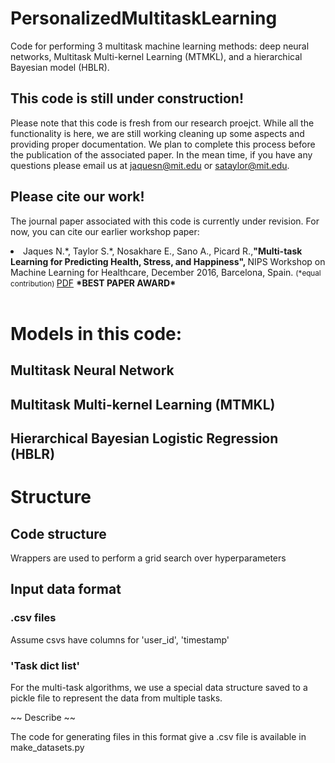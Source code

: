 # PersonalizedMultitaskLearning
Code for performing 3 multitask machine learning methods: deep neural networks, Multitask Multi-kernel Learning (MTMKL), and a hierarchical Bayesian model (HBLR). 

## This code is still under construction!
Please note that this code is fresh from our research proejct. While all the functionality is here, we are still working cleaning up some aspects and providing proper documentation. We plan to complete this process before the publication of the associated paper. In the mean time, if you have any questions please email us at jaquesn@mit.edu or sataylor@mit.edu. 

## Please cite our work!
The journal paper associated with this code is currently under revision. For now, you can cite our earlier workshop paper:

<li>Jaques N.*, Taylor S.*, Nosakhare E., Sano A., Picard R.,<strong>"Multi-task Learning for Predicting Health, Stress, and Happiness", </strong> NIPS Workshop on Machine Learning for Healthcare, December 2016, Barcelona, Spain. <small>(*equal contribution) </small> <a href="http://affect.media.mit.edu/pdfs/16.Jaques-Taylor-et-al-PredictingHealthStressHappiness.pdf">PDF</a> <strong>*BEST PAPER AWARD*</strong></li><br/>


# Models in this code:

## Multitask Neural Network 

## Multitask Multi-kernel Learning (MTMKL)

## Hierarchical Bayesian Logistic Regression (HBLR)

# Structure

## Code structure
Wrappers are used to perform a grid search over hyperparameters

## Input data format
### .csv files
Assume csvs have columns for 'user_id', 'timestamp'

### 'Task dict list' 
For the multi-task algorithms, we use a special data structure saved to a pickle file to represent the data from multiple tasks. 

~~ Describe ~~

The code for generating files in this format give a .csv file is available in make_datasets.py


